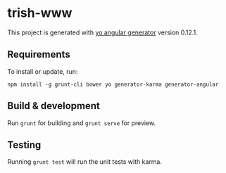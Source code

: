 # trish-www

This project is generated with [yo angular generator](https://github.com/yeoman/generator-angular)
version 0.12.1.

## Requirements

To install or update, run:

`npm install -g grunt-cli bower yo generator-karma generator-angular`

## Build & development

Run `grunt` for building and `grunt serve` for preview.

## Testing

Running `grunt test` will run the unit tests with karma.
